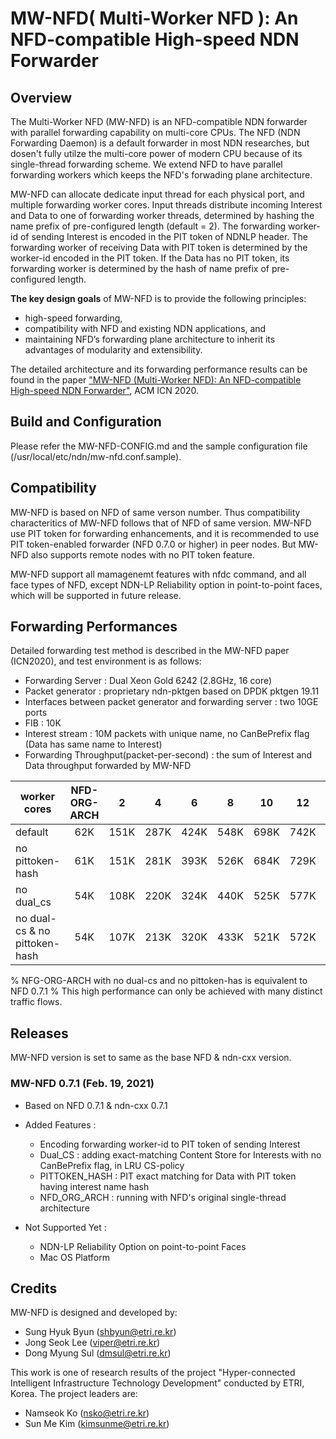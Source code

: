 # MW-NFD( Multi-Worker NFD ): An NFD-compatible High-speed NDN Forwarder

## Overview
The Multi-Worker NFD (MW-NFD) is an NFD-compatible NDN forwarder with parallel forwarding capability on multi-core CPUs.
The NFD (NDN Forwarding Daemon) is a default forwarder in most NDN researches,  but dosen't fully utilze the multi-core power of
modern CPU because  of its single-thread forwarding scheme. 
We extend NFD to have parallel forwarding workers which keeps the NFD's forwading plane architecture.  

MW-NFD can allocate dedicate input thread for each physical port, and multiple forwarding worker cores.
Input threads distribute incoming Interest and Data to one of forwarding worker threads,
determined by hashing the name prefix of pre-configured length (default = 2).
The forwarding worker-id of sending Interest is encoded in the PIT token of NDNLP header.
The forwarding worker of receiving Data with PIT token is determined by the worker-id encoded in the PIT token.
If the Data has no PIT token, its forwarding worker is determined by the hash of name prefix of pre-configured length. 

**The key design goals** of MW-NFD is to provide the following principles:      

- high-speed forwarding,  
- compatibility with NFD and existing NDN applications, and  
- maintaining NFD’s forwarding plane architecture to inherit its advantages of modularity and extensibility.

The detailed architecture and its forwarding performance results can be found in the paper ["MW-NFD (Multi-Worker NFD): An NFD-compatible High-speed NDN Forwarder"](https://dl.acm.org/doi/10.1145/3405656.3420233), ACM ICN 2020. 

## Build and Configuration   
Please refer the MW-NFD-CONFIG.md and the sample configuration file (/usr/local/etc/ndn/mw-nfd.conf.sample).   

## Compatibility 

MW-NFD is based on NFD of same verson number. 
Thus compatibility characteritics of MW-NFD follows that of NFD of same version.
MW-NFD use PIT token for forwarding enhancements, and it is recommended to use PIT token-enabled forwarder (NFD 0.7.0 or higher) in peer nodes.
But MW-NFD also supports remote nodes with no PIT token feature.

MW-NFD support all mamagenemt features with nfdc command, and all face types of NFD,
except NDN-LP Reliability option in point-to-point faces, which will be supported in future release. 


## Forwarding Performances   

Detailed forwarding test method is described in the MW-NFD paper (ICN2020), and test environment is as follows: 

 - Forwarding Server : Dual Xeon Gold 6242 (2.8GHz, 16 core)   
 - Packet generator : proprietary ndn-pktgen based on DPDK pktgen 19.11 
 - Interfaces between packet generator and forwarding server : two 10GE ports 
 - FIB : 10K
 - Interest stream : 10M packets with unique name, no CanBePrefix flag (Data has same name to Interest) 
 - Forwarding Throughput(packet-per-second) : the sum of Interest and Data throughput forwarded by MW-NFD

   
| worker cores          | NFD-ORG-ARCH  | 2     | 4     | 6     | 8     | 10    | 12    | 14    | 16    |
|-----------------------|:-------------:|:-----:|:-----:|:-----:|:-----:|:-----:|:-----:|:-----:|:-----:|
| default               |   62K         | 151K  | 287K  | 424K  | 548K  | 698K  | 742K  | 765K  | 765K  |
| no pittoken-hash      |   61K         | 151K  | 281K  | 393K  | 526K  | 684K  | 729K  | 768K  | 755K  |
| no dual_cs            |   54K         | 108K  | 220K  | 324K  | 440K  | 525K  | 577K  | 701K  | 698K  |  
| no dual-cs & no pittoken-hash | 54K   | 107K  | 213K  | 320K  | 433K  | 521K  | 572K  | 689K  | 680K  |

% NFG-ORG-ARCH with no dual-cs and no pittoken-has is equivalent to NFD 0.7.1 
% This high performance can only be achieved with many distinct traffic flows. 

## Releases   
MW-NFD version is set to same as the base NFD & ndn-cxx version.

### MW-NFD 0.7.1   (Feb. 19, 2021)  
 - Based on NFD 0.7.1 & ndn-cxx 0.7.1
 - Added Features :
      * Encoding forwarding worker-id to PIT token of sending Interest
      * Dual_CS : adding exact-matching Content Store for Interests with no CanBePrefix flag, in LRU CS-policy
      * PITTOKEN_HASH : PIT exact matching for Data with PIT token having interest name hash
      * NFD_ORG_ARCH : running with NFD's original single-thread architecture

 - Not Supported Yet :
      * NDN-LP Reliability Option on point-to-point Faces
      * Mac OS Platform


## Credits  
MW-NFD is designed and developed by:   

- Sung Hyuk Byun (shbyun@etri.re.kr)
- Jong Seok Lee (viper@etri.re.kr) 
- Dong Myung Sul (dmsul@etri.re.kr) 


This work is one of research results of the project "Hyper-connected Intelligent Infrastructure Technology Development" conducted by ETRI, Korea. The  project leaders are:  

- Namseok Ko (nsko@etri.re.kr)
- Sun Me Kim (kimsunme@etri.re.kr) 

